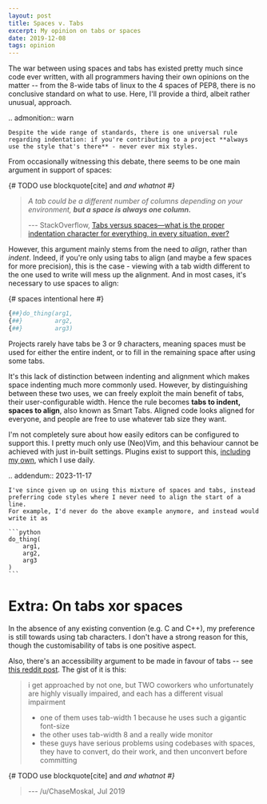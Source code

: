 ```yaml
---
layout: post
title: Spaces v. Tabs
excerpt: My opinion on tabs or spaces
date: 2019-12-08
tags: opinion
---
```


The war between using spaces and tabs has existed pretty much since code ever written, with all programmers having their own opinions on the matter -- from the 8-wide tabs of linux to the 4 spaces of PEP8, there is no conclusive standard on what to use.
Here, I'll provide a third, albeit rather unusual, approach.

<!--more-->

.. admonition:: warn

	Despite the wide range of standards, there is one universal rule regarding indentation: if you're contributing to a project **always use the style that's there** - never ever mix styles.

From occasionally witnessing this debate, there seems to be one main argument in support of spaces:

{# TODO use blockquote[cite] and <cite> and whatnot #}
> _A tab could be a different number of columns depending on your environment, **but a space is always one column.**_
>
> --- StackOverflow, [Tabs versus spaces—what is the proper indentation character for everything, in every situation, ever?](https://softwareengineering.stackexchange.com/a/66)

However, this argument mainly stems from the need to _align_, rather than _indent_.
Indeed, if you're only using tabs to align (and maybe a few spaces for more precision), this is the case - viewing with a tab width different to the one used to write will mess up the alignment.
And in most cases, it's necessary to use spaces to align:

{# spaces intentional here #}
```python
{##}do_thing(arg1,
{##}         arg2,
{##}         arg3)
```

Projects rarely have tabs be 3 or 9 characters, meaning spaces must be used for either the entire indent, or to fill in the remaining space after using some tabs.

It's this lack of distinction between indenting and alignment which makes space indenting much more commonly used.
However, by distinguishing between these two uses, we can freely exploit the main benefit of tabs, their user-configurable width.
Hence the rule becomes **tabs to indent, spaces to align**, also known as Smart Tabs.
Aligned code looks aligned for everyone, and people are free to use whatever tab size they want.

I'm not completely sure about how easily editors can be configured to support this.
I pretty much only use (Neo)Vim, and this behaviour cannot be achieved with just in-built settings.
Plugins exist to support this, [including my own][2], which I use daily.

[2]: https://github.com/ralismark/itab

.. addendum:: 2023-11-17

	I've since given up on using this mixture of spaces and tabs, instead preferring code styles where I never need to align the start of a line.
	For example, I'd never do the above example anymore, and instead would write it as

	```python
	do_thing(
		arg1,
		arg2,
		arg3
	)
	```

# Extra: On tabs xor spaces

In the absence of any existing convention (e.g. C and C++), my preference is still towards using tab characters.
I don't have a strong reason for this, though the customisability of tabs is one positive aspect.

Also, there's an accessibility argument to be made in favour of tabs -- see [this reddit post](https://www.reddit.com/r/javascript/comments/c8drjo/nobody_talks_about_the_real_reason_to_use_tabs/).
The gist of it is this:

> i get approached by not one, but TWO coworkers who unfortunately are highly visually impaired, and each has a different visual impairment
>
> - one of them uses tab-width 1 because he uses such a gigantic font-size
> - the other uses tab-width 8 and a really wide monitor
> - these guys have serious problems using codebases with spaces, they have to convert, do their work, and then unconvert before committing
>
{# TODO use blockquote[cite] and <cite> and whatnot #}
> --- /u/ChaseMoskal, Jul 2019
